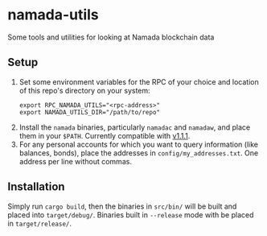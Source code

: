 # namada-utils
Some tools and utilities for looking at Namada blockchain data

## Setup
1. Set some environment variables for the RPC of your choice and location of this repo's directory on your system:
    ```
    export RPC_NAMADA_UTILS="<rpc-address>"
    export NAMADA_UTILS_DIR="/path/to/repo"
    ```
2. Install the `namada` binaries, particularly `namadac` and `namadaw`, and place them in your `$PATH`. Currently compatible with [v1.1.1](https://github.com/anoma/namada/releases/tag/v1.1.1).
3. For any personal accounts for which you want to query information (like balances, bonds), place the addresses in `config/my_addresses.txt`. One address per line without commas.

## Installation

Simply run `cargo build`, then the binaries in `src/bin/` will be built and placed into `target/debug/`.
Binaries built in `--release` mode with be placed in `target/release/`.